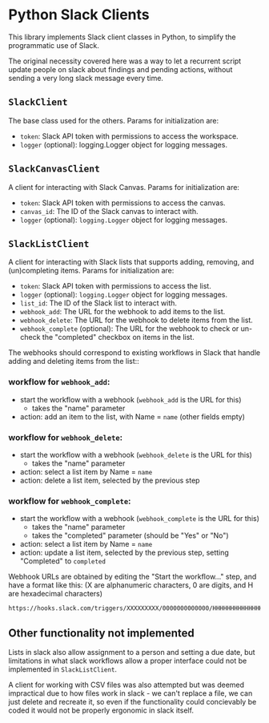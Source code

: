 # Python Slack Clients

This library implements Slack client classes in Python, to simplify the programmatic use of Slack.

The original necessity covered here was a way to let a recurrent script update people on slack about findings and pending actions, without sending a very long slack message every time.

## `SlackClient`

The base class used for the others. Params for initialization are:

- `token`: Slack API token with permissions to access the workspace.
- `logger` (optional): logging.Logger object for logging messages.


## `SlackCanvasClient`
A client for interacting with Slack Canvas. Params for initialization are:

- `token`: Slack API token with permissions to access the canvas.
- `canvas_id`: The ID of the Slack canvas to interact with.
- `logger` (optional): `logging.Logger` object for logging messages.

## `SlackListClient`
A client for interacting with Slack lists that supports adding, removing, 
and (un)completing items. Params for initialization are:

- `token`: Slack API token with permissions to access the list.
- `logger` (optional): `logging.Logger` object for logging messages.
- `list_id`: The ID of the Slack list to interact with.
- `webhook_add`: The URL for the webhook to add items to the list.
- `webhook_delete`: The URL for the webhook to delete items from the list.
- `webhook_complete` (optional): The URL for the webhook to check or un-check the "completed" checkbox on items in the list.

The webhooks should correspond to existing workflows in Slack that 
handle adding and deleting items from the list::

### workflow for `webhook_add`:
- start the workflow with a webhook (`webhook_add` is the URL for this)
    - takes the "name" parameter
- action: add an item to the list, with Name = `name` (other fields empty)

### workflow for `webhook_delete`:
- start the workflow with a webhook (`webhook_delete` is the URL for this)
    - takes the "name" parameter
- action: select a list item by Name = `name`
- action: delete a list item, selected by the previous step

### workflow for `webhook_complete`:
- start the workflow with a webhook (`webhook_complete` is the URL for this)
    - takes the "name" parameter
    - takes the "completed" parameter (should be "Yes" or "No")
- action: select a list item by Name = `name`
- action: update a list item, selected by the previous step, setting "Completed" to `completed`

Webhook URLs are obtained by editing the "Start the workflow..." step, and have a format like this: (X are alphanumeric characters, 0 are digits, and H are hexadecimal characters)

```
https://hooks.slack.com/triggers/XXXXXXXXX/0000000000000/HHHHHHHHHHHHHHHHHHHHHHHHHHHHHHHH
```

## Other functionality not implemented

Lists in slack also allow assignment to a person and setting a due date, but limitations in what slack workflows allow a proper interface could not be implemented in `SlackListClient`.

A client for working with CSV files was also attempted but was deemed impractical due to how files work in slack - we can't replace a file, we can just delete and recreate it, so even if the functionality could concievably be coded it would not be properly ergonomic in slack itself.
